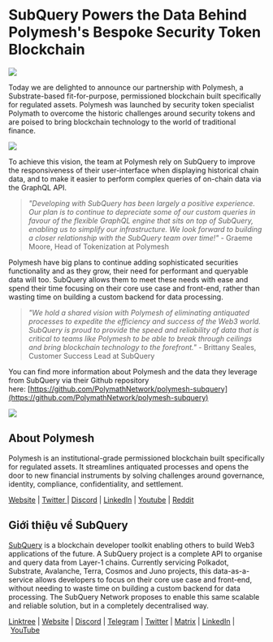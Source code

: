 # SubQuery Powers the Data Behind Polymesh's Bespoke Security Token Blockchain

![](https://miro.medium.com/max/1400/1*FzEYZ-A9JfpGlpjnGLocew.png)

Today we are delighted to announce our partnership with Polymesh, a Substrate-based fit-for-purpose, permissioned blockchain built specifically for regulated assets. Polymesh was launched by security token specialist Polymath to overcome the historic challenges around security tokens and are poised to bring blockchain technology to the world of traditional finance.

![](https://miro.medium.com/max/1400/1*JC762flonpoXeBxlaww8kA.png)

To achieve this vision, the team at Polymesh rely on SubQuery to improve the responsiveness of their user-interface when displaying historical chain data, and to make it easier to perform complex queries of on-chain data via the GraphQL API.

> _"Developing with SubQuery has been largely a positive experience. Our plan is to continue to depreciate some of our custom queries in favour of the flexible GraphQL engine that sits on top of SubQuery, enabling us to simplify our infrastructure. We look forward to building a closer relationship with the SubQuery team over time!"_ - Graeme Moore, Head of Tokenization at Polymesh

Polymesh have big plans to continue adding sophisticated securities functionality and as they grow, their need for performant and queryable data will too. SubQuery allows them to meet these needs with ease and spend their time focusing on their core use case and front-end, rather than wasting time on building a custom backend for data processing.

> _"We hold a shared vision with Polymesh of eliminating antiquated processes to expedite the efficiency and success of the Web3 world. SubQuery is proud to provide the speed and reliability of data that is critical to teams like Polymesh to be able to break through ceilings and bring blockchain technology to the forefront."_ - Brittany Seales, Customer Success Lead at SubQuery

You can find more information about Polymesh and the data they leverage from SubQuery via their Github repository here: [https://github.com/PolymathNetwork/polymesh-subquery](https://github.com/PolymathNetwork/polymesh-subquery)

![](https://miro.medium.com/max/1400/0*KvlXYXLBYJPtgNJw)

## About Polymesh

Polymesh is an institutional-grade permissioned blockchain built specifically for regulated assets. It streamlines antiquated processes and opens the door to new financial instruments by solving challenges around governance, identity, compliance, confidentiality, and settlement.

[Website](https://polymesh.network/) | [Twitter ](https://twitter.com/PolymeshNetwork)| [Discord](https://discord.com/invite/ud2deWAnyt) | [LinkedIn](https://www.linkedin.com/company/polymeshnetwork/) | [Youtube](https://www.youtube.com/c/PolymeshNetwork) | [Reddit](https://www.reddit.com/r/PolymathNetwork/)

## Giới thiệu về SubQuery

[SubQuery](https://subquery.network/) is a blockchain developer toolkit enabling others to build Web3 applications of the future. A SubQuery project is a complete API to organise and query data from Layer-1 chains. Currently servicing Polkadot, Substrate, Avalanche, Terra, Cosmos and Juno projects, this data-as-a-service allows developers to focus on their core use case and front-end, without needing to waste time on building a custom backend for data processing. The SubQuery Network proposes to enable this same scalable and reliable solution, but in a completely decentralised way.

[Linktree](https://linktr.ee/subquerynetwork) | [Website](https://subquery.network/) | [Discord](https://discord.com/invite/78zg8aBSMG) | [Telegram](https://t.me/subquerynetwork) | [Twitter](https://twitter.com/subquerynetwork) | [Matrix](https://matrix.to/#/#subquery:matrix.org) | [LinkedIn](https://www.linkedin.com/company/subquery) | [YouTube](https://www.youtube.com/channel/UCi1a6NUUjegcLHDFLr7CqLw)
